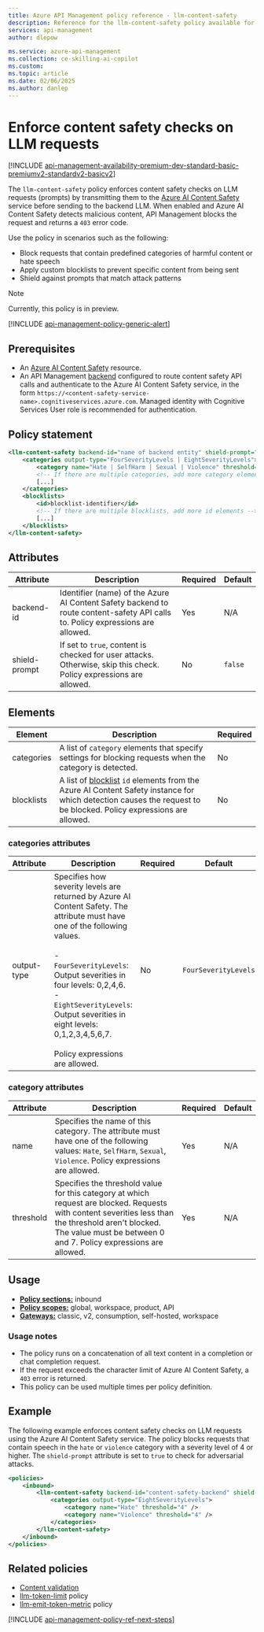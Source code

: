 ```yaml
---
title: Azure API Management policy reference - llm-content-safety
description: Reference for the llm-content-safety policy available for use in Azure API Management. Provides policy usage, settings, and examples.
services: api-management
author: dlepow

ms.service: azure-api-management
ms.collection: ce-skilling-ai-copilot
ms.custom:
ms.topic: article
ms.date: 02/06/2025
ms.author: danlep
---
```


# Enforce content safety checks on LLM requests

[!INCLUDE [api-management-availability-premium-dev-standard-basic-premiumv2-standardv2-basicv2](../../includes/api-management-availability-premium-dev-standard-basic-premiumv2-standardv2-basicv2.md)]

The `llm-content-safety` policy enforces content safety checks on LLM requests (prompts) by transmitting them to the [Azure AI Content Safety](/azure/ai-services/content-safety/overview) service before sending to the backend LLM. When enabled and Azure AI Content Safety detects malicious content, API Management blocks the request and returns a `403` error code. 

Use the policy in scenarios such as the following:

* Block requests that contain predefined categories of harmful content or hate speech
* Apply custom blocklists to prevent specific content from being sent
* Shield against prompts that match attack patterns

> [!NOTE]
> Currently, this policy is in preview.

[!INCLUDE [api-management-policy-generic-alert](../../includes/api-management-policy-generic-alert.md)]

## Prerequisites

* An [Azure AI Content Safety](/azure/ai-services/content-safety/) resource. 
* An API Management [backend](backends.md) configured to route content safety API calls and authenticate to the Azure AI Content Safety service, in the form `https://<content-safety-service-name>.cognitiveservices.azure.com`. Managed identity with Cognitive Services User role is recommended for authentication.


## Policy statement

```xml
<llm-content-safety backend-id="name of backend entity" shield-prompt="true | false" >
    <categories output-type="FourSeverityLevels | EightSeverityLevels">
        <category name="Hate | SelfHarm | Sexual | Violence" threshold="integer" />
        <!-- If there are multiple categories, add more category elements -->
        [...]
    </categories>
    <blocklists>
        <id>blocklist-identifier</id>
        <!-- If there are multiple blocklists, add more id elements -->
        [...]
    </blocklists>
</llm-content-safety>
```

## Attributes

| Attribute           | Description                                                                                           | Required | Default |
| -------------- | ----------------------------------------------------------------------------------------------------- | -------- | ------- |
| backend-id	| Identifier (name) of the Azure AI Content Safety backend to route content-safety API calls to. Policy expressions are allowed.	|  Yes	| N/A |
| shield-prompt	| If set to `true`, content is checked for user attacks. Otherwise, skip this check. Policy expressions are allowed.	| No	| `false` |


## Elements

| Element	| Description	| Required |
| -------------- | -----| -------- |
| categories	| A list of `category` elements that specify settings for blocking requests when the category is detected. | 	No |
| blocklists	| A list of [blocklist](/azure/ai-services/content-safety/how-to/use-blocklist) `id` elements from the Azure AI Content Safety instance for which detection causes the request to be blocked. Policy expressions are allowed.	| No |

### categories attributes

| Attribute           | Description                                                                                           | Required | Default |
| -------------- | ----------------------------------------------------------------------------------------------------- | -------- | ------- |
| output-type	| Specifies how severity levels are returned by Azure AI Content Safety. The attribute must have one of the following values.<br /><br />- `FourSeverityLevels`: Output severities in four levels: 0,2,4,6.<br/>- `EightSeverityLevels`: Output severities in eight levels: 0,1,2,3,4,5,6,7.<br/><br/>Policy expressions are allowed.	| No	| `FourSeverityLevels` |


### category attributes

| Attribute           | Description                                                                                           | Required | Default |
| -------------- | ----------------------------------------------------------------------------------------------------- | -------- | ------- |
| name	| Specifies the name of this category. The attribute must have one of the following values: `Hate`, `SelfHarm`, `Sexual`, `Violence`. Policy expressions are allowed.	| Yes	| N/A |
| threshold	| Specifies the threshold value for this category at which request are blocked. Requests with content severities less than the threshold aren't blocked. The value must be between 0 and 7. Policy expressions are allowed.	| Yes	| N/A |


## Usage

- [**Policy sections:**](./api-management-howto-policies.md#sections) inbound
- [**Policy scopes:**](./api-management-howto-policies.md#scopes) global, workspace, product, API
- [**Gateways:**](api-management-gateways-overview.md) classic, v2, consumption, self-hosted, workspace

### Usage notes

* The policy runs on a concatenation of all text content in a completion or chat completion request.
* If the request exceeds the character limit of Azure AI Content Safety, a `403` error is returned.
* This policy can be used multiple times per policy definition.

## Example

The following example enforces content safety checks on LLM requests using the Azure AI Content Safety service. The policy blocks requests that contain speech in the `hate` or `violence` category with a severity level of 4 or higher. The `shield-prompt` attribute is set to `true` to check for adversarial attacks.

```xml
<policies>
    <inbound>
        <llm-content-safety backend-id="content-safety-backend" shield-prompt="true">
            <categories output-type="EightSeverityLevels">
                <category name="Hate" threshold="4" />
                <category name="Violence" threshold="4" />
            </categories>
        </llm-content-safety>
    </inbound>
</policies>

```

## Related policies

* [Content validation](api-management-policies.md#content-validation)
* [llm-token-limit](llm-token-limit-policy.md) policy
* [llm-emit-token-metric](llm-emit-token-metric-policy.md) policy

[!INCLUDE [api-management-policy-ref-next-steps](../../includes/api-management-policy-ref-next-steps.md)]